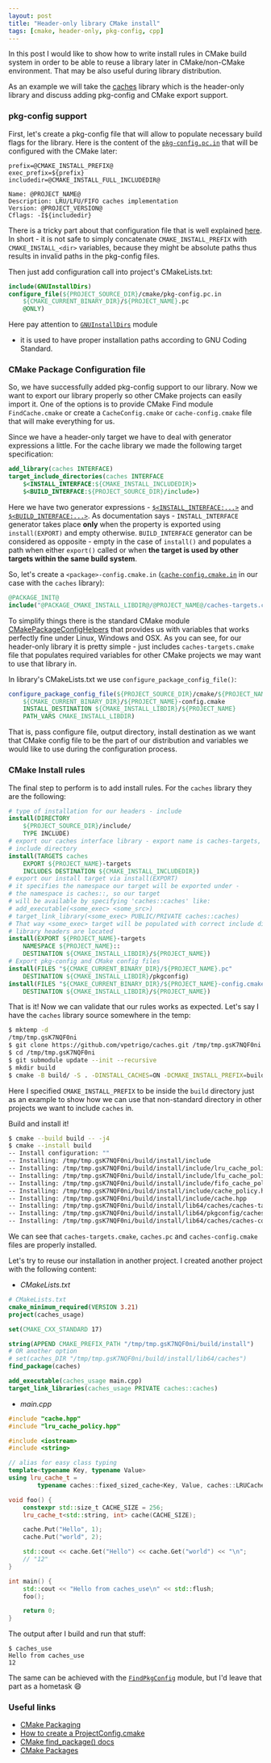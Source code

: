 ```yaml
---
layout: post
title: "Header-only library CMake install"
tags: [cmake, header-only, pkg-config, cpp]
---
```

In this post I would like to show how to write install rules in CMake build system
in order to be able to reuse a library later in CMake/non-CMake environment. That may be
also useful during library distribution.

As an example we will take the [caches](https://github.com/vpetrigo/caches) library which is the
header-only library and discuss adding pkg-config and CMake export support.

<!--cut-->

### pkg-config support

First, let's create a pkg-config file that will allow to populate necessary build flags for the library.
Here is the content of the [`pkg-config.pc.in`](https://github.com/vpetrigo/caches/blob/v0.0.3/cmake/pkg-config.pc.in)
that will be configured with the CMake later:

```
prefix=@CMAKE_INSTALL_PREFIX@
exec_prefix=${prefix}
includedir=@CMAKE_INSTALL_FULL_INCLUDEDIR@

Name: @PROJECT_NAME@
Description: LRU/LFU/FIFO caches implementation
Version: @PROJECT_VERSION@
Cflags: -I${includedir}
```

There is a tricky part about that configuration file that is well
explained [here](https://github.com/jtojnar/cmake-snips#please-fix-your-cmake-builds). In short - it is not safe
to simply concatenate `CMAKE_INSTALL_PREFIX` with `CMAKE_INSTALL_<dir>` variables, because they might be
absolute paths thus results in invalid paths in the pkg-config files.

Then just add configuration call into project's CMakeLists.txt:

```cmake
include(GNUInstallDirs)
configure_file(${PROJECT_SOURCE_DIR}/cmake/pkg-config.pc.in
    ${CMAKE_CURRENT_BINARY_DIR}/${PROJECT_NAME}.pc
    @ONLY)
```

Here pay attention to [`GNUInstallDirs`](https://cmake.org/cmake/help/latest/module/GNUInstallDirs.html) module
- it is used to have proper installation paths according to GNU Coding Standard.

### CMake Package Configuration file

So, we have successfully added pkg-config support to our library. Now we want to export our library properly
so other CMake projects can easily import it. One of the options is to provide CMake Find module `FindCache.cmake`
or create a `CacheConfig.cmake` or `cache-config.cmake` file that will make everything for us.

Since we have a header-only target we have to deal with generator expressions a little. For the cache library
we made the following target specification:

```cmake
add_library(caches INTERFACE)
target_include_directories(caches INTERFACE
    $<INSTALL_INTERFACE:${CMAKE_INSTALL_INCLUDEDIR}>
    $<BUILD_INTERFACE:${PROJECT_SOURCE_DIR}/include>)
```

Here we have two generator expressions - 
[`$<INSTALL_INTERFACE:...>`](https://cmake.org/cmake/help/latest/manual/cmake-generator-expressions.7.html#genex:INSTALL_INTERFACE) and 
[`$<BUILD_INTERFACE:...>`](https://cmake.org/cmake/help/latest/manual/cmake-generator-expressions.7.html#genex:BUILD_INTERFACE).
As documentation says - `INSTALL_INTERFACE` generator takes place **only** when the property is exported using `install(EXPORT)`
and empty otherwise. `BUILD_INTERFACE` generator can be considered as opposite - empty in the case of `install()` and
populates a path when either `export()` called or when **the target is used by other targets within the same build system**.

So, let's create a `<package>-config.cmake.in` ([`cache-config.cmake.in`](https://github.com/vpetrigo/caches/blob/v0.0.3/cmake/caches-config.cmake.in) in our case with the `caches` library):

```cmake
@PACKAGE_INIT@
include("@PACKAGE_CMAKE_INSTALL_LIBDIR@/@PROJECT_NAME@/caches-targets.cmake")
```

To simplify things there is the standard CMake module [CMakePackageConfigHelpers](https://cmake.org/cmake/help/v3.22/module/CMakePackageConfigHelpers.html)
that provides us with variables that works perfectly fine under Linux, Windows and OSX. As you can see, for our header-only
library it is pretty simple - just includes `caches-targets.cmake` file that populates required variables for other CMake
projects we may want to use that library in.

In library's CMakeLists.txt we use `configure_package_config_file()`:

```cmake
configure_package_config_file(${PROJECT_SOURCE_DIR}/cmake/${PROJECT_NAME}-config.cmake.in
    ${CMAKE_CURRENT_BINARY_DIR}/${PROJECT_NAME}-config.cmake
    INSTALL_DESTINATION ${CMAKE_INSTALL_LIBDIR}/${PROJECT_NAME}
    PATH_VARS CMAKE_INSTALL_LIBDIR)
```

That is, pass configure file, output directory, install destination as we want that CMake config file to be the part
of our distribution and variables we would like to use during the configuration process.

### CMake Install rules

The final step to perform is to add install rules. For the `caches` library they are the following:

```cmake
# type of installation for our headers - include
install(DIRECTORY
    ${PROJECT_SOURCE_DIR}/include/
    TYPE INCLUDE)
# export our caches interface library - export name is caches-targets, type = INCLUDES and destination also
# include directory
install(TARGETS caches
    EXPORT ${PROJECT_NAME}-targets
    INCLUDES DESTINATION ${CMAKE_INSTALL_INCLUDEDIR})
# export our install target via install(EXPORT)
# it specifies the namespace our target will be exported under -
# the namespace is caches::, so our target
# will be available by specifying 'caches::caches' like:
# add_executable(<some_exec> <some_src>)
# target_link_library(<some_exec> PUBLIC/PRIVATE caches::caches)
# That way <some_exec> target will be populated with correct include directory(directories) where our
# library headers are located
install(EXPORT ${PROJECT_NAME}-targets
    NAMESPACE ${PROJECT_NAME}::
    DESTINATION ${CMAKE_INSTALL_LIBDIR}/${PROJECT_NAME})
# Export pkg-config and CMake config files
install(FILES "${CMAKE_CURRENT_BINARY_DIR}/${PROJECT_NAME}.pc"
    DESTINATION ${CMAKE_INSTALL_LIBDIR}/pkgconfig)
install(FILES "${CMAKE_CURRENT_BINARY_DIR}/${PROJECT_NAME}-config.cmake"
    DESTINATION ${CMAKE_INSTALL_LIBDIR}/${PROJECT_NAME})
```

That is it! Now we can validate that our rules works as expected. Let's say I have the `caches` library source somewhere
in the temp:

```bash
$ mktemp -d
/tmp/tmp.gsK7NQF0ni
$ git clone https://github.com/vpetrigo/caches.git /tmp/tmp.gsK7NQF0ni
$ cd /tmp/tmp.gsK7NQF0ni
$ git submodule update --init --recursive
$ mkdir build
$ cmake -B build/ -S . -DINSTALL_CACHES=ON -DCMAKE_INSTALL_PREFIX=build/install
```

Here I specified `CMAKE_INSTALL_PREFIX` to be inside the `build` directory just as an example to show how we
can use that non-standard directory in other projects we want to include `caches` in.

Build and install it!

```bash
$ cmake --build build -- -j4
$ cmake --install build
-- Install configuration: ""
-- Installing: /tmp/tmp.gsK7NQF0ni/build/install/include
-- Installing: /tmp/tmp.gsK7NQF0ni/build/install/include/lru_cache_policy.hpp
-- Installing: /tmp/tmp.gsK7NQF0ni/build/install/include/lfu_cache_policy.hpp
-- Installing: /tmp/tmp.gsK7NQF0ni/build/install/include/fifo_cache_policy.hpp
-- Installing: /tmp/tmp.gsK7NQF0ni/build/install/include/cache_policy.hpp
-- Installing: /tmp/tmp.gsK7NQF0ni/build/install/include/cache.hpp
-- Installing: /tmp/tmp.gsK7NQF0ni/build/install/lib64/caches/caches-targets.cmake
-- Installing: /tmp/tmp.gsK7NQF0ni/build/install/lib64/pkgconfig/caches.pc
-- Installing: /tmp/tmp.gsK7NQF0ni/build/install/lib64/caches/caches-config.cmake
```

We can see that `caches-targets.cmake`, `caches.pc` and `caches-config.cmake` files are properly installed.

Let's try to reuse our installation in another project. I created another project with the following content:

- _CMakeLists.txt_

```cmake
# CMakeLists.txt
cmake_minimum_required(VERSION 3.21)
project(caches_usage)

set(CMAKE_CXX_STANDARD 17)

string(APPEND CMAKE_PREFIX_PATH "/tmp/tmp.gsK7NQF0ni/build/install")
# OR another option
# set(caches_DIR "/tmp/tmp.gsK7NQF0ni/build/install/lib64/caches")
find_package(caches)

add_executable(caches_usage main.cpp)
target_link_libraries(caches_usage PRIVATE caches::caches)
```

- _main.cpp_

```cpp
#include "cache.hpp"
#include "lru_cache_policy.hpp"

#include <iostream>
#include <string>

// alias for easy class typing
template<typename Key, typename Value>
using lru_cache_t =
        typename caches::fixed_sized_cache<Key, Value, caches::LRUCachePolicy>;

void foo() {
    constexpr std::size_t CACHE_SIZE = 256;
    lru_cache_t<std::string, int> cache(CACHE_SIZE);

    cache.Put("Hello", 1);
    cache.Put("world", 2);

    std::cout << cache.Get("Hello") << cache.Get("world") << "\n";
    // "12"
}

int main() {
    std::cout << "Hello from caches_use\n" << std::flush;
    foo();

    return 0;
}
```

The output after I build and run that stuff:

```
$ caches_use
Hello from caches_use
12
```

The same can be achieved with the [`FindPkgConfig`](https://cmake.org/cmake/help/latest/module/FindPkgConfig.html)
module, but I'd leave that part as a hometask :smile:

### Useful links

- [CMake Packaging](https://gitlab.kitware.com/cmake/community/-/wikis/doc/tutorials/Packaging)
- [How to create a ProjectConfig.cmake](https://gitlab.kitware.com/cmake/community/-/wikis/doc/tutorials/How-to-create-a-ProjectConfig.cmake-file)
- [CMake find_package() docs](https://cmake.org/cmake/help/latest/command/find_package.html)
- [CMake Packages](https://cmake.org/cmake/help/latest/manual/cmake-packages.7.html)